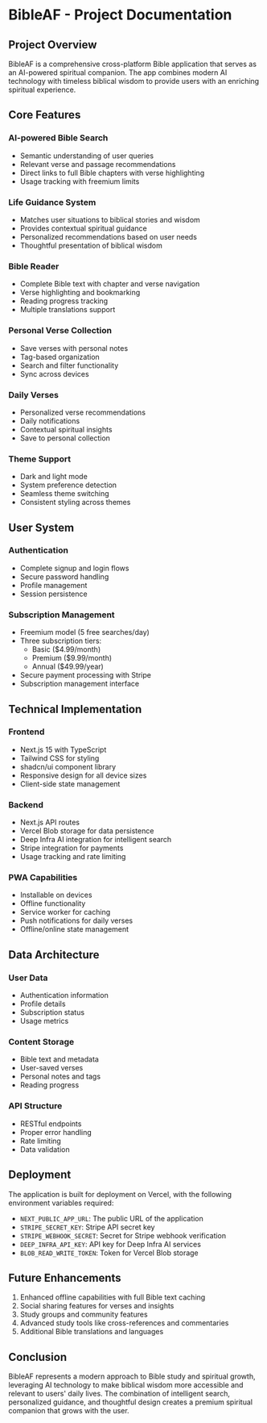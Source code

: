 # BibleAF - Project Documentation

## Project Overview

BibleAF is a comprehensive cross-platform Bible application that serves as an AI-powered spiritual companion. The app combines modern AI technology with timeless biblical wisdom to provide users with an enriching spiritual experience.

## Core Features

### AI-powered Bible Search
- Semantic understanding of user queries
- Relevant verse and passage recommendations
- Direct links to full Bible chapters with verse highlighting
- Usage tracking with freemium limits

### Life Guidance System
- Matches user situations to biblical stories and wisdom
- Provides contextual spiritual guidance
- Personalized recommendations based on user needs
- Thoughtful presentation of biblical wisdom

### Bible Reader
- Complete Bible text with chapter and verse navigation
- Verse highlighting and bookmarking
- Reading progress tracking
- Multiple translations support

### Personal Verse Collection
- Save verses with personal notes
- Tag-based organization
- Search and filter functionality
- Sync across devices

### Daily Verses
- Personalized verse recommendations
- Daily notifications
- Contextual spiritual insights
- Save to personal collection

### Theme Support
- Dark and light mode
- System preference detection
- Seamless theme switching
- Consistent styling across themes

## User System

### Authentication
- Complete signup and login flows
- Secure password handling
- Profile management
- Session persistence

### Subscription Management
- Freemium model (5 free searches/day)
- Three subscription tiers:
  - Basic ($4.99/month)
  - Premium ($9.99/month)
  - Annual ($49.99/year)
- Secure payment processing with Stripe
- Subscription management interface

## Technical Implementation

### Frontend
- Next.js 15 with TypeScript
- Tailwind CSS for styling
- shadcn/ui component library
- Responsive design for all device sizes
- Client-side state management

### Backend
- Next.js API routes
- Vercel Blob storage for data persistence
- Deep Infra AI integration for intelligent search
- Stripe integration for payments
- Usage tracking and rate limiting

### PWA Capabilities
- Installable on devices
- Offline functionality
- Service worker for caching
- Push notifications for daily verses
- Offline/online state management

## Data Architecture

### User Data
- Authentication information
- Profile details
- Subscription status
- Usage metrics

### Content Storage
- Bible text and metadata
- User-saved verses
- Personal notes and tags
- Reading progress

### API Structure
- RESTful endpoints
- Proper error handling
- Rate limiting
- Data validation

## Deployment

The application is built for deployment on Vercel, with the following environment variables required:

- `NEXT_PUBLIC_APP_URL`: The public URL of the application
- `STRIPE_SECRET_KEY`: Stripe API secret key
- `STRIPE_WEBHOOK_SECRET`: Secret for Stripe webhook verification
- `DEEP_INFRA_API_KEY`: API key for Deep Infra AI services
- `BLOB_READ_WRITE_TOKEN`: Token for Vercel Blob storage

## Future Enhancements

1. Enhanced offline capabilities with full Bible text caching
2. Social sharing features for verses and insights
3. Study groups and community features
4. Advanced study tools like cross-references and commentaries
5. Additional Bible translations and languages

## Conclusion

BibleAF represents a modern approach to Bible study and spiritual growth, leveraging AI technology to make biblical wisdom more accessible and relevant to users' daily lives. The combination of intelligent search, personalized guidance, and thoughtful design creates a premium spiritual companion that grows with the user.

